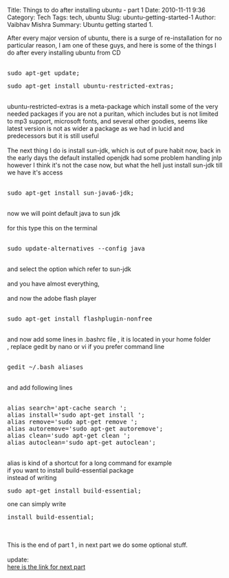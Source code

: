 Title: Things to do after installing ubuntu - part 1
Date: 2010-11-11 9:36
Category: Tech
Tags: tech, ubuntu
Slug: ubuntu-getting-started-1
Author: Vaibhav Mishra
Summary: Ubuntu getting started 1.


<div dir="ltr" style="text-align: left;" trbidi="on">
After every major version of ubuntu, there is a surge of re-installation for no particular reason, I am one of these guys, and here is some of the things I do after every installing ubuntu from CD<br />
<br />
<pre class="brush:bash">sudo apt-get update;</pre>
<pre class="brush:bash">sudo apt-get install ubuntu-restricted-extras;</pre>
<br />
ubuntu-restricted-extras is a meta-package which install some of the very needed packages if you are not a puritan, which includes but is not limited to mp3 support, microsoft fonts, and several other goodies, seems like latest version is not as wider a package as we had in lucid and predecessors but it is still useful <br />
<br />
The next thing I do is install sun-jdk, which is out of pure habit now, back in the early days the default installed openjdk had some problem handling jnlp however I think it's not the case now, but what the hell just install sun-jdk till we have it's access<br />
<br />
<pre class="brush:bash">sudo apt-get install sun-java6-jdk;</pre>
<br />
now we will point default java to sun jdk<br />
<br />
for this type this on the terminal<br />
<br />
<pre class="brush:bash">sudo update-alternatives --config java</pre>
<br />
and select the option which refer to sun-jdk<br />
<br />
and you have almost everything,<br />
<br />
and now the adobe flash player<br />
<br />
<pre class="brush:bash">sudo apt-get install flashplugin-nonfree</pre>
<br />
and now add some lines in .bashrc file , it is located in your home folder<br />
, replace gedit by nano or vi if you prefer command line<br />
<br />
<pre class="brush:bash">gedit ~/.bash_aliases</pre>
<br />
and add following lines<br />
<br />
<pre class="brush:bash">alias search='apt-cache search ';
alias install='sudo apt-get install ';
alias remove='sudo apt-get remove ';
alias autoremove='sudo apt-get autoremove';
alias clean='sudo apt-get clean ';
alias autoclean='sudo apt-get autoclean';
</pre>
<br />
alias is kind of a shortcut for a long command for example<br />
if you want to install build-essential package<br />
instead of writing<br />
<pre class="brush:bash">sudo apt-get install build-essential;</pre>
one can simply write<br />
<pre class="brush:bash;">install build-essential;</pre>
<br />
<br />
This is the end of part 1 , in next part we do some optional stuff.<br />
<br />
update:<br />
<a href="ubuntu-getting-started-2.html">here is the link for next part</a></div>
